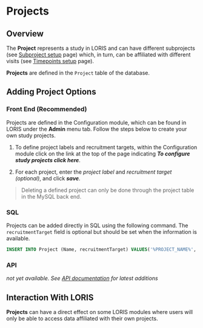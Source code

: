# Projects

## Overview
The **Project** represents a study in LORIS and can have different subprojects (see [Subproject setup](04_Subprojects.md) page) which, in turn, can be affiliated with different visits (see [Timepoints setup](05_Timepoints.md) page).

**Projects** are defined in the `Project` table of the database.
         
## Adding Project Options

### Front End (Recommended)
Projects are defined in the Configuration module, which can be found in LORIS under the **Admin** menu tab. Follow the steps below to create your own study projects.

1. To define project labels and recruitment targets, within the Configuration module click on the link at the top of the page indicating ***To configure study projects click here***.

2. For each project, enter the _project label_ and _recruitment target (optional)_, and click ***save***. 

> Deleting a defined project can only be done through the project table in the MySQL back end. 

### SQL
Projects can be added directly in SQL using the following command. The `recruitmentTarget` field is optional but should be set when the information is available.

```sql
INSERT INTO Project (Name, recruitmentTarget) VALUES('%PROJECT_NAME%', NULL);
```

### API
_not yet available. See [API documentation](../../99_Developers/LORIS-REST-API-0.0.3-dev.md) for latest additions_
 
## Interaction With LORIS
**Projects** can have a direct effect on some LORIS modules where users will only be able to access data affiliated with their own projects.
